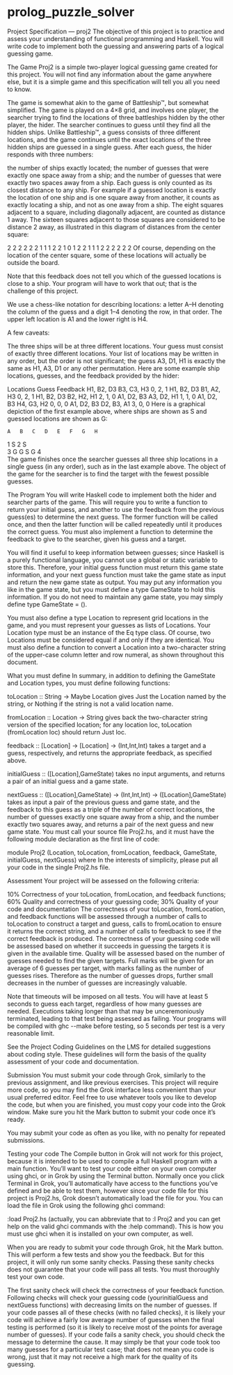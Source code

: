 # prolog_puzzle_solver
Project Specification — proj2
The objective of this project is to practice and assess your understanding of functional programming and Haskell. You will write code to implement both the guessing and answering parts of a logical guessing game.

The Game
Proj2 is a simple two-player logical guessing game created for this project. You will not find any information about the game anywhere else, but it is a simple game and this specification will tell you all you need to know.

The game is somewhat akin to the game of Battleship™, but somewhat simplified. The game is played on a 4×8 grid, and involves one player, the searcher trying to find the locations of three battleships hidden by the other player, the hider. The searcher continues to guess until they find all the hidden ships. Unlike Battleship™, a guess consists of three different locations, and the game continues until the exact locations of the three hidden ships are guessed in a single guess. After each guess, the hider responds with three numbers:

the number of ships exactly located;
the number of guesses that were exactly one space away from a ship; and
the number of guesses that were exactly two spaces away from a ship.
Each guess is only counted as its closest distance to any ship. For example if a guessed location is exactly the location of one ship and is one square away from another, it counts as exactly locating a ship, and not as one away from a ship. The eight squares adjacent to a square, including diagonally adjacent, are counted as distance 1 away. The sixteen squares adjacent to those squares are considered to be distance 2 away, as illustrated in this diagram of distances from the center square:

2	2	2	2	2
2	1	1	1	2
2	1	0	1	2
2	1	1	1	2
2	2	2	2	2
Of course, depending on the location of the center square, some of these locations will actually be outside the board.

Note that this feedback does not tell you which of the guessed locations is close to a ship. Your program will have to work that out; that is the challenge of this project.

We use a chess-like notation for describing locations: a letter A–H denoting the column of the guess and a digit 1–4 denoting the row, in that order. The upper left location is A1 and the lower right is H4.

A few caveats:

The three ships will be at three different locations.
Your guess must consist of exactly three different locations.
Your list of locations may be written in any order, but the order is not significant; the guess A3, D1, H1 is exactly the same as H1, A3, D1 or any other permutation.
Here are some example ship locations, guesses, and the feedback provided by the hider:

Locations	Guess	Feedback
H1, B2, D3	B3, C3, H3	0, 2, 1
H1, B2, D3	B1, A2, H3	0, 2, 1
H1, B2, D3	B2, H2, H1	2, 1, 0
A1, D2, B3	A3, D2, H1	1, 1, 0
A1, D2, B3	H4, G3, H2	0, 0, 0
A1, D2, B3	D2, B3, A1	3, 0, 0
Here is a graphical depiction of the first example above, where ships are shown as S and guessed locations are shown as G:

 	A	B	C	D	E	F	G	H
1	 	 	 	 	 	 	 	S
2	 	S	 	 	 	 	 	 
3	 	G	G	S	 	 	 	G
4	 	 	 	 	 	 	 	 
The game finishes once the searcher guesses all three ship locations in a single guess (in any order), such as in the last example above. The object of the game for the searcher is to find the target with the fewest possible guesses.

The Program
You will write Haskell code to implement both the hider and searcher parts of the game. This will require you to write a function to return your initial guess, and another to use the feedback from the previous guess(es) to determine the next guess. The former function will be called once, and then the latter function will be called repeatedly until it produces the correct guess. You must also implement a function to determine the feedback to give to the searcher, given his guess and a target.

You will find it useful to keep information between guesses; since Haskell is a purely functional language, you cannot use a global or static variable to store this. Therefore, your initial guess function must return this game state information, and your next guess function must take the game state as input and return the new game state as output. You may put any information you like in the game state, but you must define a type GameState to hold this information. If you do not need to maintain any game state, you may simply define type GameState = ().

You must also define a type Location to represent grid locations in the game, and you must represent your guesses as lists of Locations. Your Location type must be an instance of the Eq type class. Of course, two Locations must be considered equal if and only if they are identical. You must also define a function to convert a Location into a two-character string of the upper-case column letter and row numeral, as shown throughout this document.

What you must define
In summary, in addition to defining the GameState and Location types, you must define following functions:

toLocation :: String → Maybe Location
gives Just the Location named by the string, or Nothing if the string is not a valid location name.

fromLocation :: Location → String
gives back the two-character string version of the specified location; for any location loc, toLocation (fromLocation loc) should return Just loc.

feedback :: [Location] → [Location] → (Int,Int,Int)
takes a target and a guess, respectively, and returns the appropriate feedback, as specified above.

initialGuess :: ([Location],GameState)
takes no input arguments, and returns a pair of an initial guess and a game state.

nextGuess :: ([Location],GameState) → (Int,Int,Int) → ([Location],GameState)
takes as input a pair of the previous guess and game state, and the feedback to this guess as a triple of the number of correct locations, the number of guesses exactly one square away from a ship, and the number exactly two squares away, and returns a pair of the next guess and new game state.
You must call your source file Proj2.hs, and it must have the following module declaration as the first line of code:

  module Proj2 (Location, toLocation, fromLocation, feedback,
                GameState, initialGuess, nextGuess) where
In the interests of simplicity, please put all your code in the single Proj2.hs file.

Assessment
Your project will be assessed on the following criteria:

10%	Correctness of your toLocation, fromLocation, and feedback functions;
60%	Quality and correctness of your guessing code;
30%	Quality of your code and documentation
The correctness of your toLocation, fromLocation, and feedback functions will be assessed through a number of calls to toLocation to construct a target and guess, calls to fromLocation to ensure it returns the correct string, and a number of calls to feedback to see if the correct feedback is produced. The correctness of your guessing code will be assessed based on whether it succeeds in guessing the targets it is given in the available time. Quality will be assessed based on the number of guesses needed to find the given targets. Full marks will be given for an average of 6 guesses per target, with marks falling as the number of guesses rises. Therefore as the number of guesses drops, further small decreases in the number of guesses are increasingly valuable.

Note that timeouts will be imposed on all tests. You will have at least 5 seconds to guess each target, regardless of how many guesses are needed. Executions taking longer than that may be unceremoniously terminated, leading to that test being assessed as failing. Your programs will be compiled with ghc --make before testing, so 5 seconds per test is a very reasonable limit.

See the Project Coding Guidelines on the LMS for detailed suggestions about coding style. These guidelines will form the basis of the quality assessment of your code and documentation.

Submission
You must submit your code through Grok, similarly to the previous assignment, and like previous exercises. This project will require more code, so you may find the Grok interface less convenient than your usual preferred editor. Feel free to use whatever tools you like to develop the code, but when you are finished, you must copy your code into the Grok window. Make sure you hit the Mark button to submit your code once it’s ready.

You may submit your code as often as you like, with no penalty for repeated submissions.

Testing your code
The Compile button in Grok will not work for this project, because it is intended to be used to compile a full Haskell program with a main function. You’ll want to test your code either on your own computer using ghci, or in Grok by using the Terminal button. Normally once you click Terminal in Grok, you’ll automatically have access to the functions you’ve defined and be able to test them, however since your code file for this project is Proj2.hs, Grok doesn’t automatically load the file for you. You can load the file in Grok using the following ghci command:

:load Proj2.hs
(actually, you can abbreviate that to :l Proj2 and you can get help on the valid ghci commands with the :help command). This is how you must use ghci when it is installed on your own computer, as well.

When you are ready to submit your code through Grok, hit the Mark button. This will perform a few tests and show you the feedback. But for this project, it will only run some sanity checks. Passing these sanity checks does not guarantee that your code will pass all tests. You must thoroughly test your own code.

The first sanity check will check the correctness of your feedback function. Following checks will check your guessing code (yourinitialGuess and nextGuess functions) with decreasing limits on the number of guesses. If your code passes all of these checks (with no failed checks), it is likely your code will achieve a fairly low average number of guesses when the final testing is performed (so it is likely to receive most of the points for average number of guesses). If your code fails a sanity check, you should check the message to determine the cause. It may simply be that your code took too many guesses for a particular test case; that does not mean you code is wrong, just that it may not receive a high mark for the quality of its guessing.
